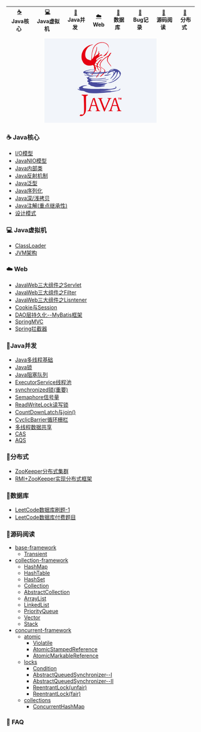 <br>

<div align=center>

|[:coffee:](./note/basic)<br>&nbsp;Java核心&nbsp;| [:computer:](./note/jvm)<br>&nbsp;Java虚拟机&nbsp;|[:penguin:](./note/concurrent)<br>&nbsp;Java并发&nbsp;|[:cloud:](./note/web)<br>&nbsp;Web&nbsp;|[:wrench:](../note/database)<br>&nbsp;数据库&nbsp;|[:rotating_light:](./FAQ)<br>&nbsp;Bug记录&nbsp;|[:book:](./doc)<br>&nbsp;源码阅读&nbsp;|[:triangular_flag_on_post:](./note/distribution)<br>&nbsp;分布式&nbsp;|
|:---:|:---:|:---:|:---:|:---:|:---:|:---:|:---:|

</div>

<div align=center><img src="/assets/a.png" width=300px></div>

### :coffee: Java核心

* [I/O模型](./note/basic/IO模型.md)
* [JavaNIO模型](./note/basic/NIO模型.md)
* [Java内部类](./note/basic/内部类.md)
* [Java反射机制](./note/basic/Java反射.md)
* [Java泛型](./note/basic/Java泛型.md)
* [Java序列化](./note/basic/序列化.md)
* [Java深/浅拷贝](./note/basic/Java拷贝.md)
* [Java注解(重点继承性)](/note/basic/注解.md)
* [设计模式](/note/basic/设计模式.md)

### :computer: Java虚拟机

* [ClassLoader](./note/jvm/Java类加载器.md)
* [JVM架构](./note/jvm/JVM结构.md)

### :cloud: Web

* [JavaWeb三大组件之Servlet](/note/web/spring/JavaWeb三大组件之Servlet.md)
* [JavaWeb三大组件之Filter](/note/web/spring/JavaWeb三大组件之Filter.md)
* [JavaWeb三大组件之Lisntener](/note/web/spring/JavaWeb三大组件之Listener.md)
* [Cookie与Session](/note/web/spring/Cookie与Session.md)
* [DAO层持久化--MyBatis框架](./note/web/spring/MyBatis.md)
* [SpringMVC](./note/web/spring/SpringMVC.md)
* [Spring拦截器](./note/web/spring/Spring拦截器.md)

### :penguin:Java并发

* [Java多线程基础](/note/concurrent/线程.md)
* [Java锁](/note/concurrent/Java锁.md)
* [Java阻塞队列](/note/concurrent/阻塞队列.md)
* [ExecutorService线程池](/note/concurrent/ExecutorService.md)
* [synchronized锁(重要)](/note/concurrent/synchronized.md)
* [Semaphore信号量](/note/concurrent/Semaphore的强大之处.md)
* [ReadWriteLock读写锁](/note/concurrent/ReadWriteLock.md)
* [CountDownLatch与join()](/note/concurrent/CountDownLatch与join().md)
* [CyclicBarrier循环栅栏](/note/concurrent/CyclicBarrier)
* [多线程数据共享](/note/concurrent/线程之间共享数据.md)
* [CAS](/note/concurrent/CAS.md)
* [AQS](/note/concurrent/AQS.md)

### :triangular_flag_on_post:分布式

* [ZooKeeper分布式集群](/note/distribution/ZooKeeper.md)
* [RMI+ZooKeeper实现分布式框架](/note/distribution/RMI+ZooKeeper分布式框架.md)

### :wrench:数据库

* [LeetCode数据库刷题-1](/note/database/LeetCode刷题.md)
* [LeetCode数据库付费题目](/note/database/LeetCode付费题目.md)

### :book:源码阅读

* [base-framework](./doc/base-framework)
  * [Transient](./doc/base-framework/transient.md)
* [collection-framework](./doc/collection-framework)
  * [HashMap](./doc/collection-framework/HashMap.md)
  * [HashTable](./doc/collection-framework/HashTable.md)
  * [HashSet](./doc/collection-framework/HashSet.md)
  * [Collection](./doc/collection-framework/Collection.md)
  * [AbstractCollection](./doc/collection-framework/AbstractCollection.md)
  * [ArrayList](./doc/collection-framework/ArrayList.md)
  * [LinkedList](./doc/collection-framework/LinkedList.md)
  * [PriorityQueue](./doc/collection-framework/PriorityQueue.md)
  * [Vector](./doc/collection-framework/Vector.md)
  * [Stack](./doc/collection-framework/Stack.md)
* [concurrent-framework](./doc/concurrent-framework)
  * [atomic](./doc/concurrent-framework/atomic)
    * [Violatile](./doc/concurrent-framework/atomic/voliatle.md)
    * [AtomicStampedReference](./doc/concurrent-framework/atomic/AtomicStampedReference.md)
    * [AtomicMarkableReference](./doc/concurrent-framework/atomic/AtomicMarkableReference.md)
  * [locks](./doc/concurrent-framework/locks)
    * [Condition](./doc/concurrent-framework/locks/Condition.md)
    * [AbstractQueuedSynchronizer--I](./doc/concurrent-framework/locks/AbstractQueuedSynchronizer(I).md)
    * [AbstractQueuedSynchronizer--II](./doc/concurrent-framework/locks/AbstractQueuedSynchronizer(II).md)
    * [ReentrantLock(unfair)](./doc/concurrent-framework/locks/ReentrantLock(unfair).md)
    * [ReentrantLock(fair)](./doc/concurrent-framework/locks/ReentrantLock(fair).md)
  * [collections](./doc/concurrent-framework/collections)
    * [ConcurrentHashMap](./doc/concurrent-framework/collections/ConcurrentHashMap.md)

### :rotating_light: FAQ
